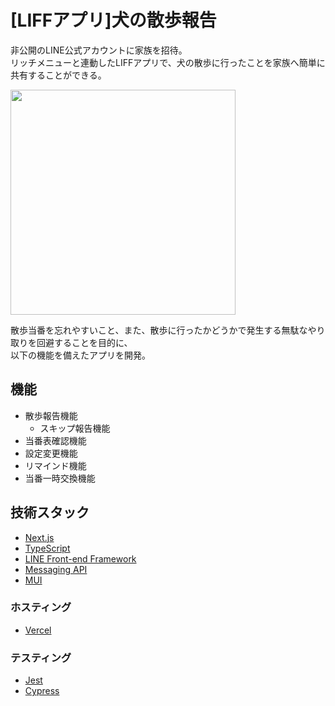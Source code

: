 # [LIFFアプリ]犬の散歩報告
非公開のLINE公式アカウントに家族を招待。<br>
リッチメニューと連動したLIFFアプリで、犬の散歩に行ったことを家族へ簡単に共有することができる。

<img src="https://user-images.githubusercontent.com/46868883/160292942-22ea52c4-aa6a-42fe-91bd-228723fb614c.jpg" width="360px">

散歩当番を忘れやすいこと、また、散歩に行ったかどうかで発生する無駄なやり取りを回避することを目的に、<br>
以下の機能を備えたアプリを開発。
## 機能
- 散歩報告機能
    - スキップ報告機能
- 当番表確認機能
- 設定変更機能
- リマインド機能
- 当番一時交換機能
## 技術スタック
- [Next.js](https://nextjs.org/)
- [TypeScript](https://www.typescriptlang.org/)
- [LINE Front-end Framework](https://developers.line.biz/ja/docs/liff/)
- [Messaging API](https://developers.line.biz/ja/docs/messaging-api/)
- [MUI](https://mui.com/)
### ホスティング
- [Vercel](https://vercel.com/)
### テスティング
- [Jest](https://jestjs.io/ja/)
- [Cypress](https://www.cypress.io/)
